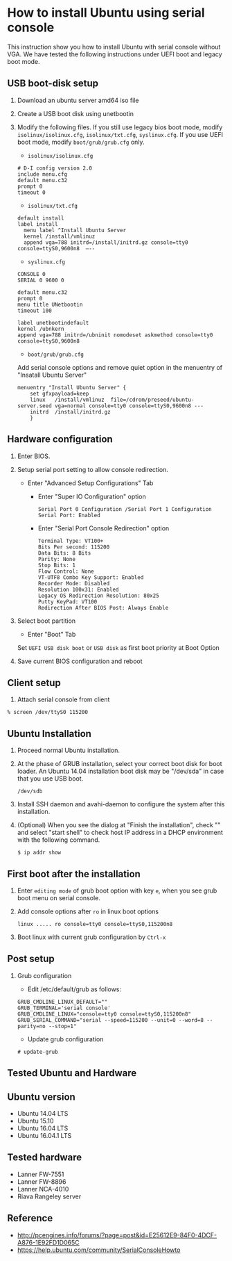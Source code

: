 How to install Ubuntu using serial console
==========================================

This instruction show you how to install Ubuntu with serial console without VGA.
We have tested the following instructions under UEFI boot and legacy boot mode.

USB boot-disk setup
------------------------------------------

1. Download an ubuntu server amd64 iso file
2. Create a USB boot disk using unetbootin
3. Modify the following files. If you still use legacy bios boot mode, modify `isolinux/isolinux.cfg`, `isolinux/txt.cfg`, `syslinux.cfg`. If you use UEFI boot mode, modify `boot/grub/grub.cfg` only.

	- `isolinux/isolinux.cfg`

	```
	# D-I config version 2.0
	include menu.cfg
	default menu.c32
	prompt 0
	timeout 0
	```
	- `isolinux/txt.cfg`

	```
	default install
	label install
	  menu label ^Install Ubuntu Server
	  kernel /install/vmlinuz
      append vga=788 initrd=/install/initrd.gz console=tty0 console=ttyS0,9600n8  –--
	```

	- `syslinux.cfg`

	```
	CONSOLE 0
	SERIAL 0 9600 0

	default menu.c32
	prompt 0
	menu title UNetbootin
	timeout 100

	label unetbootindefault
	kernel /ubnkern
    append vga=788 initrd=/ubninit nomodeset askmethod console=tty0 console=ttyS0,9600n8
	```
    
    - `boot/grub/grub.cfg`
    
    Add serial console options and remove quiet option in the menuentry of "Insatall Ubuntu Server"
    
	```    
    menuentry "Install Ubuntu Server" {
        set gfxpayload=keep
        linux   /install/vmlinuz  file=/cdrom/preseed/ubuntu-server.seed vga=normal console=tty0 console=ttyS0,9600n8 ---
        initrd  /install/initrd.gz
        }
	```

Hardware configuration
------------------------------------------
1. Enter BIOS.
2. Setup serial port setting to allow console redirection.

	- Enter "Advanced Setup Configurations" Tab

	    - Enter "Super IO Configuration" option

			```
			Serial Port 0 Configuration /Serial Port 1 Configuration
			Serial Port: Enabled
			```

		- Enter "Serial Port Console Redirection" option

			```
			Terminal Type: VT100+
			Bits Per second: 115200
			Data Bits: 8 Bits
			Parity: None
			Stop Bits: 1
			Flow Control: None
			VT-UTF8 Combo Key Support: Enabled
			Recorder Mode: Disabled
			Resolution 100x31: Enabled
			Legacy OS Redirection Resolution: 80x25
			Putty KeyPad: VT100
			Redirection After BIOS Post: Always Enable
			```

3. Select boot partition

	- Enter "Boot" Tab
    
    Set `UEFI USB disk boot` or `USB disk` as first boot priority at Boot Option

4. Save current BIOS configuration and reboot

Client setup
------------------------------------------
1. Attach serial console from client

```
% screen /dev/ttyS0 115200
```

Ubuntu Installation
------------------------------------------
1. Proceed normal Ubuntu installation.
2. At the phase of GRUB installation, select your correct boot disk for boot loader.
An Ubuntu 14.04 installation boot disk may be "/dev/sda" in case that you use USB boot.

    ```
    /dev/sdb
    ```

3. Install SSH daemon and avahi-daemon to configure the system after this installation.
4. (Optional) When you see the dialog at "Finish the installation", check "<Go Back>" and select "start shell" to check host IP address in a DHCP environment with the following command.

    ```
    $ ip addr show
    ```

First boot after the installation
-----------------------------------------
1. Enter `editing mode` of grub boot option with key `e`, when you see grub boot menu on serial console.
2. Add console options after `ro` in linux boot options

	```
    linux ..... ro console=tty0 console=ttyS0,115200n8
	```
3. Boot linux with current grub configuration by `Ctrl-x`

Post setup
------------------------------------------
1. Grub configuration

	- Edit /etc/default/grub as follows:

	```
	GRUB_CMDLINE_LINUX_DEFAULT=""
	GRUB_TERMINAL='serial console'
	GRUB_CMDLINE_LINUX="console=tty0 console=ttyS0,115200n8"
	GRUB_SERIAL_COMMAND="serial --speed=115200 --unit=0 --word=8 --parity=no --stop=1"
	```

	- Update grub configuration

	```
	# update-grub
	```

Tested Ubuntu and Hardware
------------------------------------------
## Ubuntu version
- Ubuntu 14.04 LTS
- Ubuntu 15.10
- Ubuntu 16.04 LTS
- Ubuntu 16.04.1 LTS

## Tested hardware
- Lanner FW-7551
- Lanner FW-8896
- Lanner NCA-4010
- Riava Rangeley server


Reference
------------------------------------------
- http://pcengines.info/forums/?page=post&id=E25612E9-84F0-4DCF-A876-1E92FD1D065C
- https://help.ubuntu.com/community/SerialConsoleHowto
